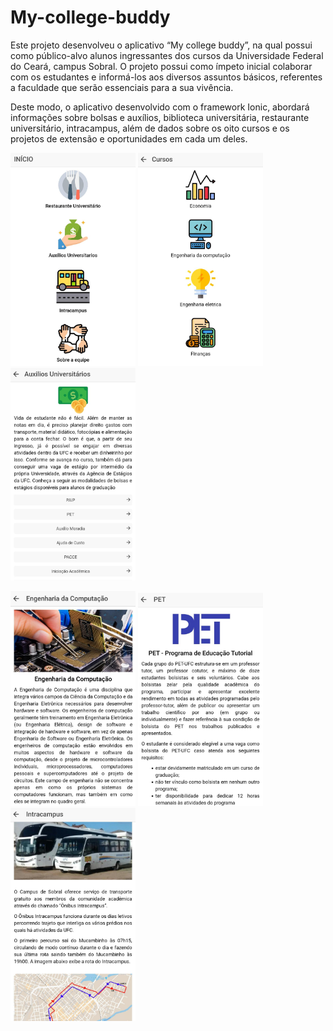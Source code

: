 # My-college-buddy
Este projeto desenvolveu o aplicativo “My college buddy”, na qual possui como público-alvo
alunos ingressantes dos cursos da Universidade Federal do Ceará, campus Sobral. O projeto
possui como ímpeto inicial colaborar com os estudantes e informá-los aos diversos assuntos
básicos, referentes a faculdade que serão essenciais para a sua vivência.


Deste modo, o aplicativo desenvolvido com o framework Ionic, abordará
informações sobre bolsas e auxílios, biblioteca universitária, restaurante universitário,
intracampus, além de dados sobre os oito cursos e os projetos de extensão e oportunidades
em cada um deles.


<p float="left">
  <img src="img/img7.jpg" width="200" />
  <img src="img/img6.jpg" width="200" /> 
  <img src="img/img10.jpg" width="200" />
</p>

<p float="left">
  <img src="img/img1.jpg" width="200" />
  <img src="img/img9.jpg" width="200" /> 
  <img src="img/img3.jpg" width="200" />
</p>

